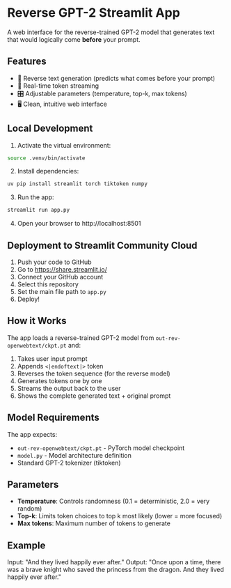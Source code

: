 # Reverse GPT-2 Streamlit App

A web interface for the reverse-trained GPT-2 model that generates text that would logically come **before** your prompt.

## Features

- 🔄 Reverse text generation (predicts what comes before your prompt)
- 🌊 Real-time token streaming
- 🎛️ Adjustable parameters (temperature, top-k, max tokens)
- 🖥️ Clean, intuitive web interface

## Local Development

1. Activate the virtual environment:
```bash
source .venv/bin/activate
```

2. Install dependencies:
```bash
uv pip install streamlit torch tiktoken numpy
```

3. Run the app:
```bash
streamlit run app.py
```

4. Open your browser to http://localhost:8501

## Deployment to Streamlit Community Cloud

1. Push your code to GitHub
2. Go to https://share.streamlit.io/
3. Connect your GitHub account
4. Select this repository
5. Set the main file path to `app.py`
6. Deploy!

## How it Works

The app loads a reverse-trained GPT-2 model from `out-rev-openwebtext/ckpt.pt` and:

1. Takes user input prompt
2. Appends `<|endoftext|>` token
3. Reverses the token sequence (for the reverse model)
4. Generates tokens one by one
5. Streams the output back to the user
6. Shows the complete generated text + original prompt

## Model Requirements

The app expects:
- `out-rev-openwebtext/ckpt.pt` - PyTorch model checkpoint
- `model.py` - Model architecture definition
- Standard GPT-2 tokenizer (tiktoken)

## Parameters

- **Temperature**: Controls randomness (0.1 = deterministic, 2.0 = very random)
- **Top-k**: Limits token choices to top k most likely (lower = more focused)
- **Max tokens**: Maximum number of tokens to generate

## Example

Input: "And they lived happily ever after."
Output: "Once upon a time, there was a brave knight who saved the princess from the dragon. And they lived happily ever after."